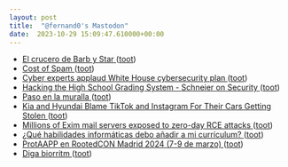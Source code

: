 ```yaml
---
layout: post
title:  "@fernand0's Mastodon"
date:  2023-10-29 15:09:47.610000+00:00
---
```

*  [El crucero de Barb y Star ](https://jj.github.io/shibot/preso) ([toot](https://mastodon.social/@fernand0/111318937606675314))
*  [Cost of Spam ](https://ma.tt/2023/10/cost-of-spam) ([toot](https://mastodon.social/@fernand0/111318730166263850))
*  [Cyber experts applaud White House cybersecurity plan ](https://securityintelligence.com/articles/cyber-experts-applaud-new-white-house-cybersecurity-plan) ([toot](https://mastodon.social/@fernand0/111318540826205640))
*  [Hacking the High School Grading System - Schneier on Security ](https://www.schneier.com/blog/archives/2023/10/hacking-the-high-school-grading-system.htm) ([toot](https://mastodon.social/@fernand0/111318256493230812))
*  [Paso en la muralla ](https://www.flickr.com/photos/fernand0/53267469229) ([toot](https://mastodon.social/@fernand0/111318075779020671))
*  [Kia and Hyundai Blame TikTok and Instagram For Their Cars Getting Stolen ](https://www.vice.com/en/article/bvj5jv/kia-and-hyundai-blame-tiktok-and-instagram-for-their-cars-getting-stole) ([toot](https://mastodon.social/@fernand0/111317996015748608))
*  [Millions of Exim mail servers exposed to zero-day RCE attacks ](https://www.bleepingcomputer.com/news/security/millions-of-exim-mail-servers-exposed-to-zero-day-rce-attacks) ([toot](https://mastodon.social/@fernand0/111317748487658379))
*  [¿Qué habilidades informáticas debo añadir a mi currículum? ](https://theconversation.com/que-habilidades-informaticas-debo-anadir-a-mi-curriculum-21444) ([toot](https://mastodon.social/@fernand0/111317513052114431))
*  [ProtAAPP en RootedCON Madrid 2024 (7-9 de marzo) ](https://www.protaapp.com/2023/10/rootedconcfp2024.htm) ([toot](https://mastodon.social/@fernand0/111317381405536273))
*  [Diga biorritm ](https://mastodon.social/@fernand0/111316333339316553) ([toot](https://mastodon.social/@fernand0/111316333339316553))
